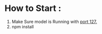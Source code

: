 # How to Start :
1. Make Sure model is Running with [port 127.](http://127.0.0.1:5000/)
2. npm install
